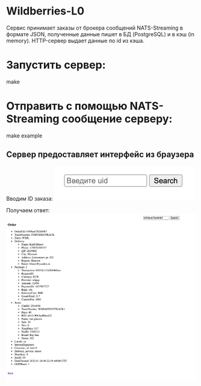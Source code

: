 # Wildberries-L0

Сервис принимает заказы от брокера сообщений NATS-Streaming в формате JSON, 
полученные данные пишет в БД (PostgreSQL) и в кэш (in memory).
HTTP-сервер выдает данные по id из кэша.

# Запустить сервер:
make

# Отправить с помощью NATS-Streaming сообщение серверу:
make example

## Сервер предоставляет интерфейс из браузера

Вводим ID заказа:
![Иллюстрация к проекту](https://github.com/Ccaswell42/screenshots/blob/main/WB_L0/search.png)



Получаем ответ:
![Иллюстрация к проекту](https://github.com/Ccaswell42/screenshots/blob/main/WB_L0/response.png)
